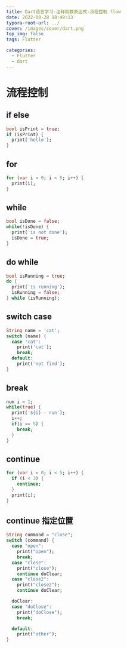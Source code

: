 ```yaml
---
title: Dart语言学习-注释函数表达式-流程控制 flow
date: 2022-08-28 18:49:13
typora-root-url: ../
cover: /images/cover/dart.png
top_img: false
tags: Flutter

categories:
  - Flutter
  - dart
---
```


# 流程控制

## if else

```dart
bool isPrint = true;
if (isPrint) {
  print('hello');
}
```

## for

```dart
for (var i = 0; i < 5; i++) {
  print(i);
}
```

## while

```dart
bool isDone = false;
while(!isDone) {
  print('is not done');
  isDone = true;
}
```

## do while

```dart
bool isRunning = true;
do {
  print('is running');
  isRunning = false;
} while (isRunning);
```

## switch case

```dart
String name = 'cat';
switch (name) {
  case 'cat':
    print('cat');
    break;
  default:
    print('not find');
}
```

## break

```dart
num i = 1;
while(true) {
  print('${i} - run');
  i++;
  if(i == 5) {
    break;
  }
}
```

## continue

```dart
for (var i = 0; i < 5; i++) {
  if (i < 3) {
    continue;
  }
  print(i);
}
```

## continue 指定位置

```dart
String command = "close";
switch (command) {
  case "open":
    print("open");
    break;
  case "close":
    print("close");
    continue doClear;
  case "close2":
    print("close2");
    continue doClear;

  doClear:
  case "doClose":
    print("doClose");
    break;

  default:
    print("other");
}
```
